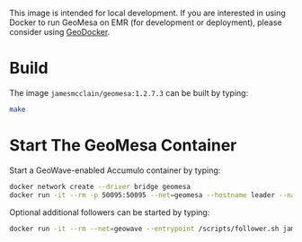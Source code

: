 This image is intended for local development.
If you are interested in using Docker to run GeoMesa on EMR (for development or deployment),
please consider using [GeoDocker](https://github.com/geodocker/geodocker).

# Build #

The image `jamesmcclain/geomesa:1.2.7.3` can be built by typing:
```bash
make
```

# Start The GeoMesa Container #

Start a GeoWave-enabled Accumulo container by typing:
```bash
docker network create --driver bridge geomesa
docker run -it --rm -p 50095:50095 --net=geomesa --hostname leader --name leader jamesmcclain/geomesa:1.2.7.3
```

Optional additional followers can be started by typing:
```bash
docker run -it --rm --net=geowave --entrypoint /scripts/follower.sh jamesmcclain/geomesa:1.2.7.3
```
